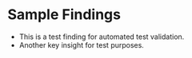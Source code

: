 # Sample Findings

- This is a test finding for automated test validation.
- Another key insight for test purposes.
